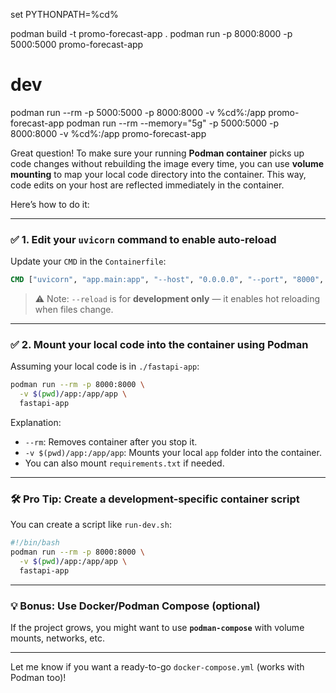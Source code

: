set PYTHONPATH=%cd%

podman build -t promo-forecast-app .
podman run -p 8000:8000 -p 5000:5000 promo-forecast-app

# dev
podman run --rm -p 5000:5000 -p 8000:8000 -v %cd%:/app promo-forecast-app
podman run --rm --memory="5g" -p 5000:5000 -p 8000:8000 -v %cd%:/app promo-forecast-app



Great question! To make sure your running **Podman container** picks up code changes without rebuilding the image every time, you can use **volume mounting** to map your local code directory into the container. This way, code edits on your host are reflected immediately in the container.

Here’s how to do it:

---

### ✅ 1. **Edit your `uvicorn` command** to enable auto-reload

Update your `CMD` in the `Containerfile`:

```dockerfile
CMD ["uvicorn", "app.main:app", "--host", "0.0.0.0", "--port", "8000", "--reload"]
```

> ⚠️ Note: `--reload` is for **development only** — it enables hot reloading when files change.

---

### ✅ 2. **Mount your local code into the container** using Podman

Assuming your local code is in `./fastapi-app`:

```bash
podman run --rm -p 8000:8000 \
  -v $(pwd)/app:/app/app \
  fastapi-app
```

Explanation:
- `--rm`: Removes container after you stop it.
- `-v $(pwd)/app:/app/app`: Mounts your local `app` folder into the container.
- You can also mount `requirements.txt` if needed.

---

### 🛠 Pro Tip: Create a development-specific container script

You can create a script like `run-dev.sh`:

```bash
#!/bin/bash
podman run --rm -p 8000:8000 \
  -v $(pwd)/app:/app/app \
  fastapi-app
```

---

### 💡 Bonus: Use Docker/Podman Compose (optional)

If the project grows, you might want to use **`podman-compose`** with volume mounts, networks, etc.

---

Let me know if you want a ready-to-go `docker-compose.yml` (works with Podman too)!